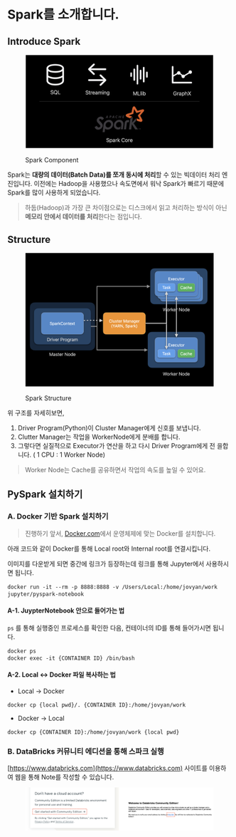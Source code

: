 # Spark를 소개합니다.

## Introduce Spark

<figure><img src="../.gitbook/assets/image (5) (1) (1) (1) (1).png" alt=""><figcaption><p>Spark Component</p></figcaption></figure>

Spark는 **대량의 데이터(Batch Data)를 쪼개 동시에 처리**할 수 있는 빅데이터 처리 엔진입니다. 이전에는 Hadoop을 사용했으나 속도면에서 워낙 Spark가 빠르기 때문에 Spark를 많이 사용하게 되었습니다.

> 하둡(Hadoop)과 가장 큰 차이점으로는 디스크에서 읽고 처리하는 방식이 아닌 **메모리 안에서 데이터를 처리**한다는 점입니다.&#x20;

## Structure

<figure><img src="../.gitbook/assets/image (2) (1) (1) (1).png" alt=""><figcaption><p>Spark Structure</p></figcaption></figure>

위 구조를 자세히보면,&#x20;

1. Driver Program(Python)이 Cluster Manager에게 신호를 보냅니다.
2. Clutter Manager는 작업을 WorkerNode에게 분배를 합니다.
3. 그렇다면 실질적으로 Executor가 연산을 하고 다시 Driver Program에게 전 을합니다. ( 1 CPU : 1 Worker Node)

> Worker Node는 Cache를 공유하면서 작업의 속도를 높일 수 있어요.

## PySpark 설치하기&#x20;

### A. Docker 기반 Spark 설치하기

> 진행하기 앞서, [Docker.com](https://www.docker.com)에서 운영체제에 맞는 Docker를 설치합니다.

아래 코드와 같이 Docker를 통해 Local root와 Internal root를 연결시킵니다.

이미지를 다운받게 되면 중간에 링크가 등장하는데 링크를 통해 Jupyter에서 사용하시면 됩니다.

```docker
docker run -it --rm -p 8888:8888 -v /Users/Local:/home/jovyan/work jupyter/pyspark-notebook
```

#### A-1. JuypterNotebook 안으로 들어가는 법

`ps` 를 통해 실행중인 프로세스를 확인한 다음, 컨테이너의 ID를 통해 들어가시면 됩니다.

```
docker ps 
docker exec -it {CONTAINER ID} /bin/bash
```

#### A-2. Local <-> Docker 파일 복사하는 법

* Local -> Docker

```
docker cp {local pwd}/. {CONTAINER ID}:/home/jovyan/work
```

* Docker -> Local

```
docker cp {CONTAINER ID}:/home/jovyan/work {local pwd}
```

### B. DataBricks 커뮤니티 에디션을 통해 스파크 실행

[https://www.databricks.com](https://www.databricks.com) 사이트를 이용하여 웹을 통해 Note를 작성할 수 있습니다.

<figure><img src="../.gitbook/assets/image (1) (1) (1) (1) (1).png" alt=""><figcaption></figcaption></figure>









